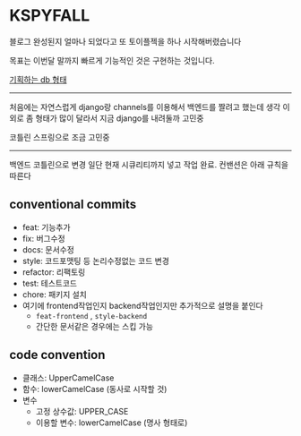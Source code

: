 # KSPYFALL

블로그 완성된지 얼마나 되었다고 또 토이플젝을 하나 시작해버렸습니다

목표는 이번달 말까지 빠르게 기능적인 것은 구현하는 것입니다.

[기획하는 db 형태](https://www.erdcloud.com/d/TjmK222oBQPzqWMKZ)

----

처음에는 자연스럽게 django랑 channels를 이용해서 백엔드를 짤려고 했는데 생각 이외로 좀 형태가 많이 달라서 지금 django를 내려둘까 고민중

코틀린 스프링으로 조금 고민중

---

백엔드 코틀린으로 변경 일단 현재 시큐리티까지 넣고 작업 완료. 컨밴션은 아래 규칙을 따른다

## conventional commits

- feat: 기능추가 
- fix: 버그수정 
- docs: 문서수정 
- style: 코드포맷팅 등 논리수정없는 코드 변경 
- refactor: 리팩토링 
- test: 테스트코드 
- chore: 패키지 설치
- 여기에 frontend작업인지 backend작업인지만 추가적으로 설명을 붙인다
  - `feat-frontend` , `style-backend`
  - 간단한 문서같은 경우에는 스킵 가능

## code convention

- 클래스: UpperCamelCase
- 함수: lowerCamelCase (동사로 시작할 것)
- 변수
  - 고정 상수값: UPPER_CASE
  - 이용할 변수: lowerCamelCase (명사 형태로)
